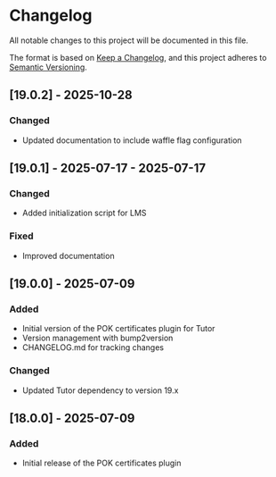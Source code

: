 # Changelog

All notable changes to this project will be documented in this file.

The format is based on [Keep a Changelog](https://keepachangelog.com/en/1.0.0/),
and this project adheres to [Semantic Versioning](https://semver.org/spec/v2.0.0.html).

## [19.0.2] - 2025-10-28

### Changed
- Updated documentation to include waffle flag configuration

## [19.0.1] - 2025-07-17 - 2025-07-17

### Changed
- Added initialization script for LMS

### Fixed
- Improved documentation

## [19.0.0] - 2025-07-09

### Added
- Initial version of the POK certificates plugin for Tutor
- Version management with bump2version
- CHANGELOG.md for tracking changes

### Changed
- Updated Tutor dependency to version 19.x

## [18.0.0] - 2025-07-09

### Added
- Initial release of the POK certificates plugin
